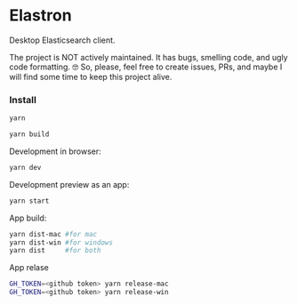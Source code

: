 # Elastron

Desktop Elasticsearch client.

The project is NOT actively maintained. It has bugs, smelling code, and ugly code formatting. 🤓 So, please, feel free to create issues, PRs, and maybe I will find some time to keep this project alive.

### Install

```sh
yarn
```

```sh
yarn build
```

Development in browser: 

```sh
yarn dev
```

Development preview as an app:

```sh
yarn start
```

App build:

```sh
yarn dist-mac #for mac
yarn dist-win #for windows
yarn dist     #for both
```

App relase

```sh
GH_TOKEN=<github token> yarn release-mac
GH_TOKEN=<github token> yarn release-win
```
